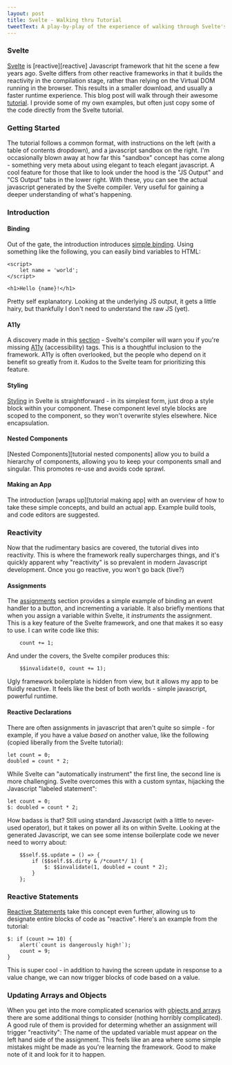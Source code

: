 ```yaml
---
layout: post
title: Svelte - Walking thru Tutorial
tweetText: A play-by-play of the experience of walking through Svelte's deligthful online tutorial
---
```


<h3>Svelte</h3>

[Svelte][svelte] is [reactive][reactive] Javascript framework that hit the scene a few years ago.  Svelte differs from other reactive frameworks in that it builds the reactivity in the compilation stage, rather than relying on the Virtual DOM running in the browser.  This results in a smaller download, and usually a faster runtime experience.  This blog post will walk through their awesome [tutorial][svelte tutorial].  I provide some of my own examples, but often just copy some of the code directly from the Svelte tutorial.

<h3>Getting Started</h3>

The tutorial follows a common format, with instructions on the left (with a table of contents dropdown), and a javascript sandbox on the right.  I'm occasionally blown away at how far this "sandbox" concept has come along - something very meta about using elegant to teach elegant javascript.  A cool feature for those that like to look under the hood is the "JS Output" and "CS Output" tabs in the lower right.  With these, you can see the actual javascript generated by the Svelte compiler.  Very useful for gaining a deeper understanding of what's happening.

<h3>Introduction</h3>

<h4>Binding</h4>

Out of the gate, the introduction introduces [simple binding][tutorial simple binding].  Using something like the following, you can easily bind variables to HTML:

```
<script>
	let name = 'world';
</script>

<h1>Hello {name}!</h1>
```

Pretty self explanatory.  Looking at the underlying JS output, it gets a little hairy, but thankfully I don't need to understand the raw JS (yet).

<h4>A11y</h4>

A discovery made in this [section][tutorial dynamic attributes] - Svelte's compiler will warn you if you're missing [A11y][a11y] (accessibility) tags.  This is a thoughtful inclusion to the framework.  A11y is often overlooked, but the people who depend on it benefit so greatly from it.  Kudos to the Svelte team for prioritizing this feature.

<h4>Styling</h4>

[Styling][tutorial styling] in Svelte is straightforward - in its simplest form, just drop a style block within your component.  These component level style blocks are scoped to the component, so they won't overwrite styles elsewhere.  Nice encapsulation.

<h4>Nested Components</h4>
[Nested Components][tutorial nested components] allow you to build a hierarchy of components, allowing you to keep your components small and singular.  This promotes re-use and avoids code sprawl.

<h4>Making an App</h4>
The introduction [wraps up][tutorial making app] with an overview of how to take these simple concepts, and build an actual app.  Example build tools, and code editors are suggested.  

<h3>Reactivity</h3>

Now that the rudimentary basics are covered, the tutorial dives into reactivity.  This is where the framework really supercharges things, and it's quickly apparent why "reactivity" is so prevalent in modern Javascript development.  Once you go reactive, you won't go back (tive?)

<h4>Assignments</h4>

The [assignments][tutorial assignments] section provides a simple example of binding an event handler to a button, and incrementing a variable.  It also briefly mentions that when you assign a variable within Svelte, it *instruments* the assignment.  This is a key feature of the Svelte framework, and one that makes it so easy to use.  I can write code like this:

```
	count += 1;
```

And under the covers, the Svelte compiler produces this:

```
    $$invalidate(0, count += 1);
```

Ugly framework boilerplate is hidden from view, but it allows my app to be fluidly reactive.  It feels like the best of both worlds - simple javascript, powerful runtime.

<h4>Reactive Declarations</h4>

There are often assignments in javascript that aren't quite so simple - for example, if you have a value *based* on another value, like the following (copied liberally from the Svelte tutorial):

```
let count = 0;
doubled = count * 2;
```

While Svelte can "automatically instrument" the first line, the second line is more challenging.  Svelte overcomes this with a custom syntax, hijacking the Javascript "labeled statement":

```
let count = 0;
$: doubled = count * 2;
```

How badass is that?  Still using standard Javascript (with a little to never-used operator), but it takes on power all its on within Svelte.  Looking at the generated Javascript, we can see some intense boilerplate code we never need to worry about:

```
	$$self.$$.update = () => {
		if ($$self.$$.dirty & /*count*/ 1) {
			$: $$invalidate(1, doubled = count * 2);
		}
	};
```

<h3>Reactive Statements</h3>

[Reactive Statements][tutorial reactive statements] take this concept even further, allowing us to designate entire blocks of code as "reactive".  Here's an example from the tutorial:

```
$: if (count >= 10) {
	alert(`count is dangerously high!`);
	count = 9;
}
```

This is super cool - in addition to having the screen update in response to a value change, we can now trigger blocks of code based on a value.

<h3>Updating Arrays and Objects</h3>

When you get into the more complicated scenarios with [objects and arrays][tutorial arrays objects] there are some additional things to consider (nothing horribly complicated).  A good rule of them is provided for determing whether an assignment will trigger "reactivity":  The name of the updated variable must appear on the left hand side of the assignment.  This feels like an area where some simple mistakes might be made as you're learning the framework.  Good to make note of it and look for it to happen.

[svelte]: https://svelte.dev
[svelte tutorial]: https://svelte.dev/tutorial/basics
[a11y]: https://www.a11yproject.com/
[tutorial simple binding]: https://svelte.dev/tutorial/adding-data
[tutorial dynamic attributes]: https://svelte.dev/tutorial/dynamic-attributes
[tutorial styling]: https://svelte.dev/tutorial/styling
[tutorial nested components]: https://svelte.dev/tutorial/nested-components
[tutorial making app]: https://svelte.dev/tutorial/making-an-app
[tutorial assignments]: https://svelte.dev/tutorial/reactive-assignments
[tutorial reactive declarations]: https://svelte.dev/tutorial/reactive-declarations
[tutorial reactive statements]: https://svelte.dev/tutorial/reactive-statements
[tutorial arrays objects]: https://svelte.dev/tutorial/updating-arrays-and-objects